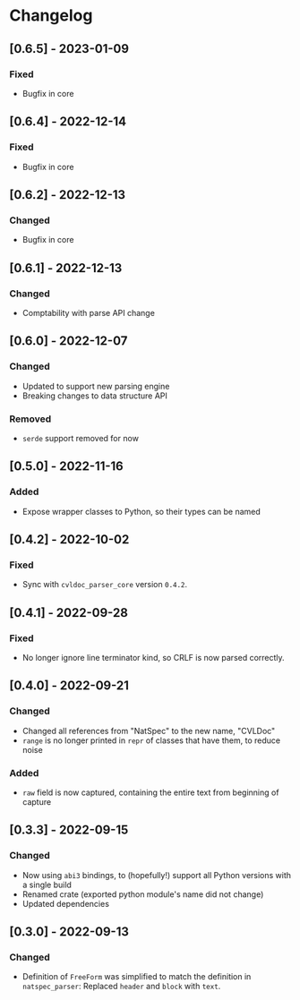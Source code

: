 # Changelog
## [0.6.5] - 2023-01-09 
### Fixed
- Bugfix in core

## [0.6.4] - 2022-12-14
### Fixed
- Bugfix in core

## [0.6.2] - 2022-12-13
### Changed
- Bugfix in core

## [0.6.1] - 2022-12-13
### Changed
- Comptability with parse API change

## [0.6.0] - 2022-12-07
### Changed
- Updated to support new parsing engine
- Breaking changes to data structure API
### Removed
- `serde` support removed for now

## [0.5.0] - 2022-11-16
### Added
- Expose wrapper classes to Python, so their types can be named 


## [0.4.2] - 2022-10-02
### Fixed
- Sync with `cvldoc_parser_core` version `0.4.2`.

## [0.4.1] - 2022-09-28
### Fixed
- No longer ignore line terminator kind, so CRLF is now parsed correctly.

## [0.4.0] - 2022-09-21
### Changed
- Changed all references from "NatSpec" to the new name, "CVLDoc"
- `range` is no longer printed in `repr` of classes that have them, to reduce noise
### Added
- `raw` field is now captured, containing the entire text from beginning of capture

## [0.3.3] - 2022-09-15
### Changed
- Now using `abi3` bindings, to (hopefully!) support all Python versions with a single build
- Renamed crate (exported python module's name did not change)
- Updated dependencies

## [0.3.0] - 2022-09-13
### Changed
- Definition of `FreeForm` was simplified to match the definition in `natspec_parser`: Replaced `header` and `block` with `text`.
